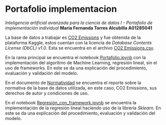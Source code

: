 # Portafolio implementacion
*Inteligencia artificial avanzada para la ciencia de datos I - Portafolio de implementación individual*
**María Fernanda Torres Alcubilla A01285041**

La base de datos a trabajar es [CO2 Emissions](https://www.kaggle.com/datasets/bhuviranga/co2-emissions) y fue obtenida de la plataforma Kaggle, estos cuentan con la licencia de *Database Contents License (DbCL) v1.0*. Esta se encuentra en el archivo [CO2 Emissions.csv](CO2Emissions.csv).

En la rama principal se encuentra el notebook [Portafolio.ipynb](Portafolio.ipynb) con la implementación del algoritmo de Machine Learning, regresión lineal, sin el uso de frameworks. En este se da una explicación del procedimiento, evaluación y validación del modelo. 

En el documento de [Normatividad](Normatividad.pdf) se encuentra el reporte sobre la normativa de la base de datos utilizada, en este caso, CO2 Emissions, sus derechos de autor y condiciones de uso. 

En el notebook [Regresión_con_framework.ipynb](Regresión_con_framework.ipynb) se encuentra la implementación de la regresión lineal haciendo uso de la librería *Sklearn*. En este se da una explicación del procedimiento, evaluación y validación del modelo. 

